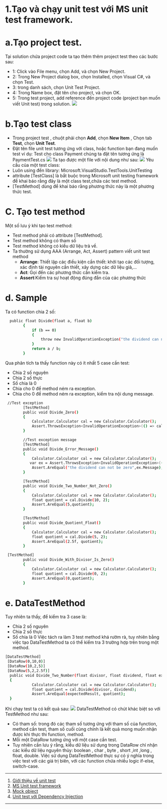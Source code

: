 # 1.Tạo và chạy unit test với MS unit test framework.
# a.Tạo project test.
Tại solution chứa project code ta tạo thêm thêm project test theo các bước sau:
- 1: Click vào File menu, chọn Add, và chọn New Project.
- 2: Trong New Project dialog box, chọn Installed, chọn Visual C#, và chọn Test.
- 3: trong danh sách, chọn Unit Test Project.
- 4: Trong Name box, đặt tên cho project, và chọn OK.
- 5: Trong test project, add reference đến project code (project bạn muốn viết Unit test) trong solution.
![](./images/01_MSUnitTest01.png)
# b.Tạo test class
- Trong project test , chuột phải chọn **Add**, chọn **New Item** , Chọn tab **Test**, chọn **Unit Test**.
- Đặt tên file unit test tương ứng với class, hoặc function bạn đang muốn test ví dụ: Test cho class Payment chúng ta đặt tên tương ứng là PaymentTest.cs
![](./images/01_MSUnitTest02.png)
Ta tạo được một file với nội dung như sau: 
![](./images/01_MSUnitTest03.png)
Yêu cầu của một test class:
- Luôn using đến library: Microsoft.VisualStudio.TestTools.UnitTesting
- attribute [TestClass] là bắt buộc trong Microsoft unit testing framework để khai báo rằng đây là một class test,chứa các test method.
- [TestMethod] dùng để khai báo rằng phương thức này là một phương thức test.
# C. Tạo test method
Một số lưu ý khi tạo test method:
- Test method phải có attribute [TestMethod].
- Test method không có tham số
- Test method không có kiểu dữ liệu trả về.
- Ta thường sử dụng AAA (Arrange, Act, Assert) pattern viết unit test method
	- **Arrange**: Thiết lập các điều kiện cần thiết: khởi tạo các đối tượng, xác định tài nguyên cần thiết, xây dựng các dữ liệu giả,…
	- **Act**: Gọi đến các phương thức cần kiểm tra.
	- **Assert**:Kiểm tra sự hoạt động đúng đắn của các phương thức
# d. Sample
Ta có function chia 2 số:
```sh
  public float Divide(float a, float b)
        {
            if (b == 0)
            {
                throw new InvalidOperationException("the dividend can not be zero");
            }
            return a / b;
        }

```

Qua phân tích ta thấy function này có ít nhất 5 case cần test:
- Chia 2 số nguyên
- Chia 2 số thực
- Số chia là 0
- Chia cho 0 để method ném ra exception.
- Chia cho 0 để method ném ra exception, kiểm tra nội dung message.
```sh
 //Test exception
        [TestMethod]
        public void Divide_Zero()
        {
            Calculator.Calculator cal = new Calculator.Calculator();
            Assert.ThrowsException<InvalidOperationException>(() => cal.Divide(10, 0));
        }

        //Test exception message
        [TestMethod]
        public void Divide_Error_Message()
        {
            Calculator.Calculator cal = new Calculator.Calculator();
           var ex = Assert.ThrowsException<InvalidOperationException>(() => cal.Divide(10, 0));
            Assert.AreEqual("the dividend can not be zero",ex.Message);
        }

        [TestMethod]
        public void Divide_Two_Number_Not_Zero()
        {
            Calculator.Calculator cal = new Calculator.Calculator();
            float quotient = cal.Divide(10, 2);
            Assert.AreEqual(5,quotient);
        }

        [TestMethod]
        public void Divide_Quotient_Float()
        {
            Calculator.Calculator cal = new Calculator.Calculator();
            float quotient = cal.Divide(5, 2);
            Assert.AreEqual(2.5f, quotient);
        }

 [TestMethod]
        public void Divide_With_Divisor_Is_Zero()
        {
            Calculator.Calculator cal = new Calculator.Calculator();
            float quotient = cal.Divide(0, 2);
            Assert.AreEqual(0,quotient);
        }
```
# e. DataTestMethod 
Tuy nhiên ta thấy, để kiểm tra 3 case là: 
- Chia 2 số nguyên
- Chia 2 số thực
- Số chia là 0
Việc tách ra làm 3 test method khá rườm rà, tuy nhiên bằng việc tạo DataTestMethod ta có thể kiểm tra 3 trường hợp trên trong một method.
```sh
[DataTestMethod]
 [DataRow(0,10,0)]
 [DataRow(10,2,5)]
 [DataRow(5,2,2.5f)]
  public void Divide_Two_Number(float divisor, float dividend, float expectedResult)
  {
            Calculator.Calculator cal = new Calculator.Calculator();
            float quotient = cal.Divide(divisor, dividend);
            Assert.AreEqual(expectedResult, quotient);
  }

```
Khi chạy test ta có kết quả sau:
![](./images/01_MSUnitTest04.png)
DataTestMethod có chút khác biệt so với TestMethod như sau:
- Có tham số: trong đó các tham số tương ứng với tham số của function, method cần test, tham số cuối cùng chính là kết quả mong muốn nhận được khi thực thi function, method.
- Mỗi một DataRow tương ứng với một case cần test.
- Tuy nhiên cần lưu ý rằng, kiểu dữ liệu sử dụng trong DataRow chỉ nhận các kiểu dữ liệu nguyên thủy: boolean , char , byte , short ,int ,long , float, double.
Việc sử dụng DataTestMethod thực sự có ý nghĩa trong việc test với các giá trị biên, với các function chứa nhiều logic if-else, switch-case.
---
1. [Giới thiệu về unit test](./01-introduction-to-unit-testing.md)
2. [MS Unit test framework](./02-msunitest-framework.md)
3. [Mock object](./03-mock-object.md)
4. [Unit test với Dependency Injection](./04-dependency-injection.md)
---